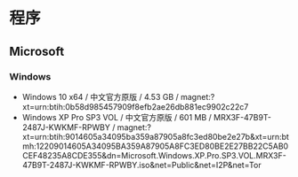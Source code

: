# 程序

## Microsoft

### Windows

- Windows 10 x64 / 中文官方原版 / 4.53 GB / magnet:?xt=urn:btih:0b58d985457909f8efb2ae26db881ec9902c22c7
- Windows XP Pro SP3 VOL / 中文官方原版 / 601 MB / MRX3F-47B9T-2487J-KWKMF-RPWBY / magnet:?xt=urn:btih:9014605a34095ba359a87905a8fc3ed80be2e27b&xt=urn:btmh:12209014605A34095BA359A87905A8FC3ED80BE2E27BB22C5AB0CEF48235A8CDE355&dn=Microsoft.Windows.XP.Pro.SP3.VOL.MRX3F-47B9T-2487J-KWKMF-RPWBY.iso&net=Public&net=I2P&net=Tor

